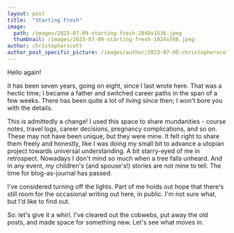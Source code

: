 ```yaml
---
layout: post
title:  "Starting Fresh"
image:
  path: /images/2023-07-09-starting-fresh-2048x1536.jpeg
  thumbnail: /images/2023-07-09-starting-fresh-1024x768.jpeg
author: christopherscott
author_post_specific_picture: /images/author/2023-07-09-christopherscott.jpeg
---
```


Hello again!

It has been seven years, going on eight, since I last wrote here. That was a hectic time; I became a father and switched career paths in the span of a few weeks. There has been quite a lot of living since then; I won't bore you with the details.

<!--more-->

This is admittedly a change! I used this space to share mundanities - course notes, travel logs, career decisions, pregnancy complications, and so on. These may not have been unique, but they were mine. It felt right to share them freely and honestly, like I was doing my small bit to advance a utopian project towards universal understanding. A bit starry-eyed of me in retrospect. Nowadays I don't mind so much when a tree falls unheard. And in any event, my children's (and spouse's!) stories are not mine to tell. The time for blog-as-journal has passed.

I've considered turning off the lights. Part of me holds out hope that there's still room for the occasional writing out here, in public. I'm not sure what, but I'd like to find out.

So: let's give it a whirl. I've cleared out the cobwebs, put away the old posts, and made space for something new. Let's see what moves in.